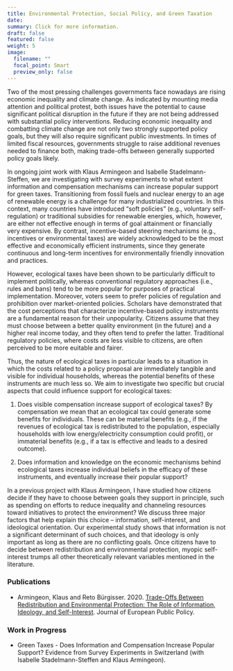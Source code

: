 ```yaml
---
title: Environmental Protection, Social Policy, and Green Taxation
date: 
summary: Click for more information.
draft: false
featured: false
weight: 5
image:
  filename: ""
  focal_point: Smart
  preview_only: false
---
```


Two of the most pressing challenges governments face nowadays are rising economic inequality and climate change. As indicated by mounting media attention and political protest, both issues have the potential to cause significant political disruption in the future if they are not being addressed with substantial policy interventions. Reducing economic inequality and combatting climate change are not only two strongly supported policy goals, but they will also require significant public investments. In times of limited fiscal resources, governments struggle to raise additional revenues needed to finance both, making trade-offs between generally supported policy goals likely.

In ongoing joint work with Klaus Armingeon and Isabelle Stadelmann-Steffen, we are investigating with survey experiments to what extent information and compensation mechanisms can increase popular support for green taxes. Transitioning from fossil fuels and nuclear energy to an age of renewable energy is a challenge for many industrialized countries. In this context, many countries have introduced “soft policies” (e.g., voluntary self-regulation) or traditional subsidies for renewable energies, which, however, are either not effective enough in terms of goal attainment or financially very expensive. By contrast, incentive-based steering mechanisms (e.g., incentives or environmental taxes) are widely acknowledged to be the most effective and economically efficient instruments, since they generate continuous and long-term incentives for environmentally friendly innovation and practices. 

However, ecological taxes have been shown to be particularly difficult to implement politically, whereas conventional regulatory approaches (i.e., rules and bans) tend to be more popular for purposes of practical implementation. Moreover, voters seem to prefer policies of regulation and prohibition over market-oriented policies. Scholars have demonstrated that the cost perceptions that characterize incentive-based policy instruments are a fundamental reason for their unpopularity. Citizens assume that they must choose between a better quality environment (in the future) and a higher real income today, and they often tend to prefer the latter. Traditional regulatory policies, where costs are less visible to citizens, are often perceived to be more euitable and fairer. 

Thus, the nature of ecological taxes in particular leads to a situation in which the costs related to a policy proposal are immediately tangible and visible for individual households, whereas the potential benefits of these instruments are much less so. We aim to investigate two specific but crucial aspects that could influence support for ecological taxes: 

1. Does visible compensation increase support of ecological taxes?
By compensation we mean that an ecological tax could generate some benefits for individuals. These can be material benefits (e.g., if the revenues of ecological tax is redistributed to the population, especially households with low energy/electricity consumption could profit), or immaterial benefits (e.g., if a tax is effective and leads to a desired outcome).

2. Does information and knowledge on the economic mechanisms behind ecological taxes increase individual beliefs in the efficacy of these instruments, and eventually increase their popular support?

In a previous project with Klaus Armingeon, I have studied how citizens decide if they have to choose between goals they support in principle, such as spending on efforts to reduce inequality and channeling resources toward initiatives to protect the environment? We discuss three major factors that help explain this choice – information, self-interest, and ideological orientation. Our experimental study shows that information is not a significant determinant of such choices, and that ideology is only important as long as there are no conflicting goals. Once citizens have to decide between redistribution and environmental protection, myopic self-interest trumps all other theoretically relevant variables mentioned in the literature.

### Publications

* Armingeon, Klaus and Reto Bürgisser. 2020. [Trade-Offs Between Redistribution and Environmental Protection: The Role of Information, Ideology, and Self-Interest](https://doi.org/10.1080/13501763.2020.1749715). Journal of European Public Policy.

### Work in Progress 

* Green Taxes - Does Information and Compensation Increase Popular Support? Evidence from Survey Experiments in Switzerland (with Isabelle Stadelmann-Steffen and Klaus Armingeon).

